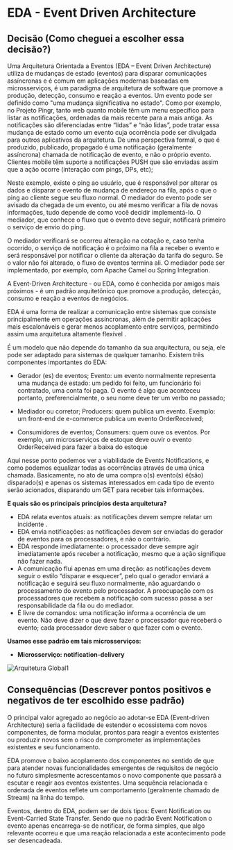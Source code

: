 # EDA - Event Driven Architecture

## Decisão (Como cheguei a escolher essa decisão?)

Uma Arquitetura Orientada a Eventos (EDA – Event Driven Architecture) utiliza de mudanças de estado (eventos) para disparar comunicações assíncronas e é comum em aplicações modernas baseadas em microsserviços, é um paradigma de arquitetura de software que promove a produção, detecção, consumo e reação a eventos.
Um evento pode ser definido como "uma mudança significativa no estado". Como por exemplo, no Projeto Pingr, tanto web quanto mobile têm um menu específico para listar as notificações, ordenadas da mais recente para a mais antiga. As notificações são diferenciadas entre “lidas” e “não lidas”, pode tratar essa mudança de estado como um evento cuja ocorrência pode ser divulgada para outros aplicativos da arquitetura. De uma perspectiva formal, o que é produzido, publicado, propagado é uma notificação (geralmente assíncrona) chamada de notificação de evento, e não o próprio evento.  Clientes mobile têm suporte a notificações PUSH que são enviadas assim que a ação ocorre (interação com pings, DPs, etc); 

Neste exemplo, existe o ping ao usuário, que é responsável por alterar os dados e disparar o evento de mudança de endereço na fila, após o que o ping ao cliente segue seu fluxo normal. O mediador do evento pode ser avisado da chegada de um evento, ou até mesmo verificar a fila de novas informações, tudo depende de como você decidir implementá-lo. O mediador, que conhece o fluxo que o evento deve seguir, notificará primeiro o serviço de envio do ping.

O mediador verificará se ocorreu alteração na cotação e, caso tenha ocorrido, o serviço de notificação é o próximo na fila a receber o evento e será responsável por notificar o cliente da alteração da tarifa do seguro. Se o valor não foi alterado, o fluxo de eventos termina ali. O mediador pode ser implementado, por exemplo, com Apache Camel ou Spring Integration.

A Event-Driven Architecture - ou EDA, como é conhecida por amigos mais próximos - é um padrão arquitetônico que promove a produção, detecção, consumo e reação a eventos de negócios.

EDA é uma forma de realizar a comunicação entre sistemas que consiste principalmente em operações assíncronas, além de permitir aplicações mais escalonáveis ​​e gerar menos acoplamento entre serviços, permitindo assim uma arquitetura altamente flexível .

É um modelo que não depende do tamanho da sua arquitectura, ou seja, ele pode ser adaptado para sistemas de qualquer tamanho. Existem três componentes importantes do EDA:

  * Gerador (es) de eventos; Evento: um evento normalmente representa uma mudança de estado: um pedido foi feito, um funcionário foi contratado, uma conta foi paga. O evento é algo que aconteceu portanto, preferencialmente, o seu nome deve ter um verbo no passado;

  * Mediador ou corretor; Producers: quem publica um evento. Exemplo: um front-end de e-commerce publica um evento OrderReceived;

  * Consumidores de eventos; Consumers: quem ouve os eventos. Por exemplo, um microsserviços de estoque deve ouvir o evento OrderReceived para fazer a baixa do estoque

Aqui nesse ponto podemos ver a viabilidade de Events Notifications, e como podemos equalizar todas as ocorrências através de uma única chamada. Basicamente, no ato de uma compra o(s) evento(s) é(são) disparado(s) e apenas os sistemas interessados em cada tipo de evento serão acionados, disparando um GET para receber tais informações.

**E quais são os principais princípios desta arquitetura?**
  * EDA relata eventos atuais: as notificações devem sempre relatar um incidente .
  * EDA envia notificações: as notificações devem ser enviadas do gerador de eventos para os processadores, e não o contrário.
  * EDA responde imediatamente: o processador deve sempre agir imediatamente após receber a notificação, mesmo que a ação signifique não fazer nada.
  * A comunicação flui apenas em uma direção: as notificações devem seguir o estilo “disparar e esquecer”, pelo qual o gerador enviará a notificação e seguirá seu fluxo normalmente, não aguardando o processamento do evento pelo processador. A preocupação com os processadores que recebem a notificação com sucesso passa a ser responsabilidade da fila ou do mediador.
  * É livre de comandos: uma notificação informa a ocorrência de um evento. Não deve dizer o que deve fazer o processador que receberá o evento; cada processador deve saber o que fazer com o evento.

**Usamos esse padrão em tais microsserviços:**

* **Microsserviço: notification-delivery**

![Arquitetura Global1](https://github.com/Wanderllin/verao-2021-aas-time-e-pingr/imagens/microservices-and-eda-view-pingr-4.png)

 
## Consequências (Descrever pontos positivos e negativos de ter escolhido esse padrão)

O principal valor agregado ao negócio ao adotar-se EDA (Event-driven Architecture) seria a facilidade de estender o ecossistema com novos componentes, de forma modular, prontos para reagir a eventos existentes ou produzir novos sem o risco de comprometer as implementações existentes e seu funcionamento.

EDA promove o baixo acoplamento dos componentes no sentido de que para atender novas funcionalidades emergentes de requisitos de negócio no futuro simplesmente acrescentamos o novo componente que passará a escutar e reagir aos eventos existentes. Uma sequência relacionada e ordenada de eventos reflete um comportamento (geralmente chamado de Stream) na linha do tempo.

Eventos, dentro do EDA, podem ser de dois tipos: Event Notification ou Event-Carried State Transfer. Sendo que no padrão Event Notification o evento apenas encarrega-se de notificar, de forma simples, que algo relevante ocorreu e que uma reação relacionada a este acontecimento pode ser desencadeada.
